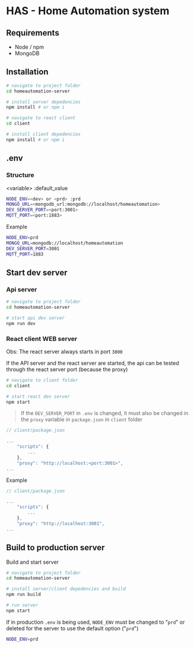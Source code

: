
HAS - Home Automation system
=============================

## Requirements

- Node / npm
- MongoDB

## Installation

```bash
# navigate to project folder
cd homeautomation-server

# install server depedencies
npm install # or npm i

# navigate to react client
cd client

# install client depedencies
npm install # or npm i
```

## .env

### Structure

\<variable\>
\:default_value

```sh
NODE_ENV=<dev> or <prd> :prd
MONGO_URL=<mongodb_url:mongodb://localhost/homeautomation>
DEV_SERVER_PORT=<port:3001>
MQTT_PORT=<port:1883>
```

Example

```sh
NODE_ENV=prd
MONGO_URL=mongodb://localhost/homeautomation
DEV_SERVER_PORT=3001
MQTT_PORT=1883
```

## Start dev server

### Api server

```bash
# navigate to project folder
cd homeautomation-server

# start api dev server
npm run dev
```

### React client WEB server

Obs: The react server always starts in port `3000`

If the API server and the react server are started, the api can be tested through the react server port (because the proxy)

```bash
# navigate to client folder
cd client

# start react dev server
npm start
```

> If the `DEV_SERVER_PORT` in `.env` is changed, it must also be changed in the `proxy` variable in `package.json` in `client` folder

```javascript
// client/package.json

...
    "scripts": {
        ...
    },
    "proxy": "http://localhost:<port:3001>",
...
```

Example

```javascript
// client/package.json

...
    "scripts": {
        ...
    },
    "proxy": "http://localhost:3001",
...
```

## Build to production server

Build and start server

```bash
# navigate to project folder
cd homeautomation-server

# install server/client depedencies and build
npm run build

# run server
npm start
```

If in production `.env` is being used, `NODE_ENV` must be changed to "`prd`" or deleted for the server to use the default option ("`prd`")

```sh
NODE_ENV=prd
```